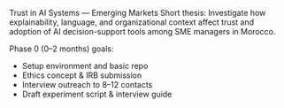 Trust in AI Systems — Emerging Markets
Short thesis: Investigate how explainability, language, and organizational context affect trust and adoption of AI decision-support tools among SME managers in Morocco.

Phase 0 (0–2 months) goals:
- Setup environment and basic repo
- Ethics concept & IRB submission
- Interview outreach to 8–12 contacts
- Draft experiment script & interview guide
